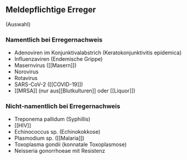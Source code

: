---
---
## Meldepflichtige Erreger
(Auswahl)
### Namentlich  bei Erregernachweis
- Adenoviren im Konjunktivalabstrich (Keratokonjunktivitis epidemica)
- Influenzaviren (Endemische Grippe)
- Masernvirus ([[Masern]])
- Norovirus
- Rotavirus
- SARS-CoV-2 ([[COVID-19]])
- [[MRSA]] (nur aus[[Blutkulturen]] oder [[Liquor]])

### Nicht-namentlich bei Erregernachweis
- Treponema pallidum (Syphillis)
- [[HIV]]
- Echinococcus sp. (Echinokokkose)
- Plasmodium sp. ([[Malaria]])
- Toxoplasma gondii (konnatale Toxoplasmose)
- Neisseria gonorrhoeae mit Resistenz
